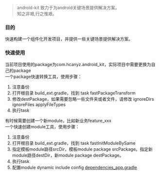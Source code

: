 > android-kit 致力于为android关键场景提供解决方案。  
> 知之非艰,行之惟艰。

### 目的
快速构建一个组件化开发项目，并提供一些关键场景提供解决方案。  

### 快速使用

当前项目使用的package为com.hcanyz.android_kit，实际项目中需要更换为自己的package  
一个package快速转换工具，使用步骤：
1. 注意备份
2. 打开根目录 build_ext.gradle，找到 task fastPackageTransform
3. 修改destPackage，如果需要忽略一些文件夹或者文件，请修改 ignoreDirs ignoreFiles applyFileTypes
4. 执行task

有时候需要创建一个新module，比如新业务feature_xxx  
一个快速创建module工具，使用步骤：
1. 注意备份
2. 打开根目录 build_ext.gradle，找到 task fastInitModuleBySame
3. 指定模板module路径srcDir，模板module package srcPackage。指定新module路径destDir，新module package destPackage。
4. 执行task
5. 配置module dynamic include config [dependencies_app.gradle](./z_gradle/dependencies_app.gradle)